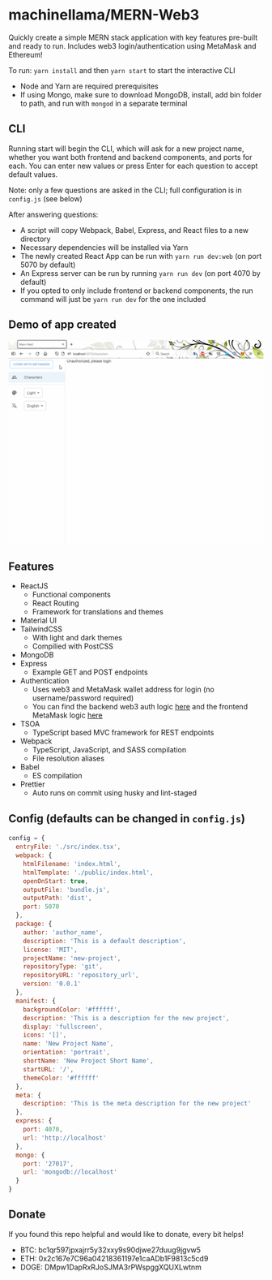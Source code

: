 # machinellama/MERN-Web3

Quickly create a simple MERN stack application with key features pre-built and ready to run.
Includes web3 login/authentication using MetaMask and Ethereum!

To run: `yarn install` and then `yarn start` to start the interactive CLI
- Node and Yarn are required prerequisites
- If using Mongo, make sure to download MongoDB, install, add bin folder to path, and run with `mongod` in a separate terminal

## CLI
Running start will begin the CLI, which will ask for a new project name, whether you want both frontend and backend components, and ports for each. You can enter new values or press Enter for each question to accept default values.

Note: only a few questions are asked in the CLI; full configuration is in `config.js` (see below)

After answering questions:
- A script will copy Webpack, Babel, Express, and React files to a new directory
- Necessary dependencies will be installed via Yarn
- The newly created React App can be run with `yarn run dev:web` (on port 5070 by default)
- An Express server can be run by running `yarn run dev` (on port 4070 by default)
- If you opted to only include frontend or backend components, the run command will just be `yarn run dev` for the one included

## Demo of app created

![screen-gif](./demo.gif)

## Features
- ReactJS
  - Functional components
  - React Routing
  - Framework for translations and themes
- Material UI
- TailwindCSS
  - With light and dark themes
  - Compilied with PostCSS
- MongoDB
- Express
  - Example GET and POST endpoints
- Authentication
  - Uses web3 and MetaMask wallet address for login (no username/password required)
  - You can find the backend web3 auth logic [here](https://github.com/machinellama/mern-web3/blob/main/templates/express/api/users/users.service.ts) and the frontend MetaMask logic [here](https://github.com/machinellama/mern-web3/blob/main/templates/src/components/navigation/Navigation.tsx#L65)
- TSOA
  - TypeScript based MVC framework for REST endpoints
- Webpack
  - TypeScript, JavaScript, and SASS compilation
  - File resolution aliases
- Babel
  - ES compilation
- Prettier
  - Auto runs on commit using husky and lint-staged

## Config (defaults can be changed in `config.js`)
```js
config = {
  entryFile: './src/index.tsx',
  webpack: {
    htmlFilename: 'index.html',
    htmlTemplate: './public/index.html',
    openOnStart: true,
    outputFile: 'bundle.js',
    outputPath: 'dist',
    port: 5070
  },
  package: {
    author: 'author_name',
    description: 'This is a default description',
    license: 'MIT',
    projectName: 'new-project',
    repositoryType: 'git',
    repositoryURL: 'repository_url',
    version: '0.0.1'
  },
  manifest: {
    backgroundColor: '#ffffff',
    description: 'This is a description for the new project',
    display: 'fullscreen',
    icons: '[]',
    name: 'New Project Name',
    orientation: 'portrait',
    shortName: 'New Project Short Name',
    startURL: '/',
    themeColor: '#ffffff'
  },
  meta: {
    description: 'This is the meta description for the new project'
  },
  express: {
    port: 4070,
    url: 'http://localhost'
  },
  mongo: {
    port: '27017',
    url: 'mongodb://localhost'
  }
}
```

## Donate
If you found this repo helpful and would like to donate, every bit helps!

- BTC: bc1qr597jpxajrr5y32xxy9s90djwe27duug9jgvw5
- ETH: 0x2c167e7C96a04218361197e1caADb1F9813c5cd9
- DOGE: DMpw1DapRxRJoSJMA3rPWspggXQUXLwtnm
